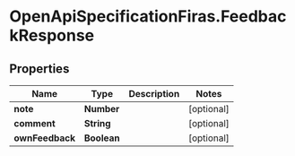 # OpenApiSpecificationFiras.FeedbackResponse

## Properties

Name | Type | Description | Notes
------------ | ------------- | ------------- | -------------
**note** | **Number** |  | [optional] 
**comment** | **String** |  | [optional] 
**ownFeedback** | **Boolean** |  | [optional] 


